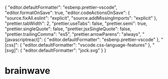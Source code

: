 {
"editor.defaultFormatter": "esbenp.prettier-vscode",
"editor.formatOnSave": true,
"editor.codeActionsOnSave": {
"source.fixAll.eslint": "explicit",
"source.addMissingImports": "explicit"
},
"prettier.tabWidth": 2,
"prettier.useTabs": false,
"prettier.semi": true,
"prettier.singleQuote": false,
"prettier.jsxSingleQuote": false,
"prettier.trailingComma": "es5",
"prettier.arrowParens": "always",
"[javascriptreact]": {
"editor.defaultFormatter": "esbenp.prettier-vscode"
},
"[css]": {
"editor.defaultFormatter": "vscode.css-language-features"
},
"[svg]": {
"editor.defaultFormatter": "jock.svg"
}
}
# brainwave
